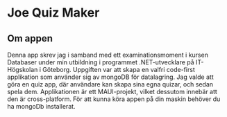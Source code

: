 
# Joe Quiz Maker

## Om appen
Denna app skrev jag i samband med ett examinationsmoment i kursen Databaser under min utbildning i programmet .NET-utvecklare på IT-Högskolan i Göteborg. Uppgiften var att skapa en valfri code-first applikation som använder sig av mongoDB för datalagring. Jag valde att göra en quiz app, där användare kan skapa sina egna quizar, och sedan spela dem. Applikationen är ett MAUI-projekt, vilket dessutom innebär att den är cross-platform. För att kunna köra appen på din maskin behöver du ha mongoDb installerat.
